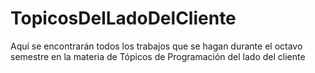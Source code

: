 # TopicosDelLadoDelCliente
Aquí se encontrarán todos los trabajos que se hagan durante el octavo semestre en la materia de Tópicos de Programación del lado del cliente
